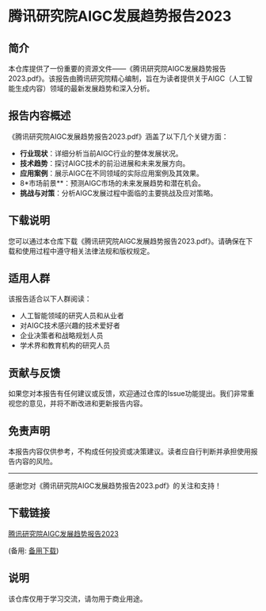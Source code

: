 # 腾讯研究院AIGC发展趋势报告2023

## 简介
本仓库提供了一份重要的资源文件——《腾讯研究院AIGC发展趋势报告2023.pdf》。该报告由腾讯研究院精心编制，旨在为读者提供关于AIGC（人工智能生成内容）领域的最新发展趋势和深入分析。

## 报告内容概述
《腾讯研究院AIGC发展趋势报告2023.pdf》涵盖了以下几个关键方面：
- **行业现状**：详细分析当前AIGC行业的整体发展状况。
- **技术趋势**：探讨AIGC技术的前沿进展和未来发展方向。
- **应用案例**：展示AIGC在不同领域的实际应用案例及其效果。
- 8*市场前景**：预测AIGC市场的未来发展趋势和潜在机会。
- **挑战与对策**：分析AIGC发展过程中面临的主要挑战及应对策略。

## 下载说明
您可以通过本仓库下载《腾讯研究院AIGC发展趋势报告2023.pdf》。请确保在下载和使用过程中遵守相关法律法规和版权规定。

## 适用人群
该报告适合以下人群阅读：
- 人工智能领域的研究人员和从业者
- 对AIGC技术感兴趣的技术爱好者
- 企业决策者和战略规划人员
- 学术界和教育机构的研究人员

## 贡献与反馈
如果您对本报告有任何建议或反馈，欢迎通过仓库的Issue功能提出。我们非常重视您的意见，并将不断改进和更新报告内容。

## 免责声明
本报告内容仅供参考，不构成任何投资或决策建议。读者应自行判断并承担使用报告内容的风险。

---
感谢您对《腾讯研究院AIGC发展趋势报告2023.pdf》的关注和支持！

## 下载链接
[腾讯研究院AIGC发展趋势报告2023](https://pan.quark.cn/s/b8c1e5007fc9) 

(备用: [备用下载](https://pan.baidu.com/s/1a56Ph8z0TpEQCdsmHI5N3A?pwd=1234))

## 说明

该仓库仅用于学习交流，请勿用于商业用途。
